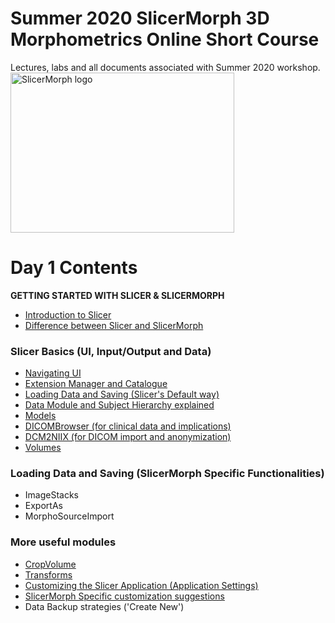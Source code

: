 # Summer 2020 SlicerMorph 3D Morphometrics Online Short Course 
Lectures, labs and all documents associated with Summer 2020 workshop.
<img alt="SlicerMorph logo" width="358" height="256" src="https://github.com/SlicerMorph/SlicerMorph.github.io/blob/master/SlicerMorph_Logos/SlicerMorph_Final_Logos-V2.jpg">

# Day 1 Contents

**GETTING STARTED WITH SLICER & SLICERMORPH**

* [Introduction to Slicer](https://slicer.readthedocs.io/en/latest/user_guide/getting_started.html)
* [Difference between Slicer and SlicerMorph](https://docs.google.com/document/d/1VdsYQzhjEh9tT5WQQjb1GUdn5Hmnq8cK3yLzjYeVv5M/edit)

### Slicer Basics (UI, Input/Output and Data)
*	[Navigating UI](https://slicer.readthedocs.io/en/latest/user_guide/user_interface.html)
* [Extension Manager and Catalogue](https://slicer.readthedocs.io/en/latest/user_guide/getting_started.html#extensions)
* [Loading Data and Saving (Slicer's Default way)](https://slicer.readthedocs.io/en/latest/user_guide/data_loading_and_saving.html)
* [Data Module and Subject Hierarchy explained](https://slicer.readthedocs.io/en/latest/user_guide/modules/data.html)
*	[Models](https://www.slicer.org/wiki/Documentation/Nightly/Modules/Models') 
* [DICOMBrowser (for clinical data and implications)](https://discourse.slicer.org/t/new-dicom-browser-is-ready/8819)
*	[DCM2NIIX (for DICOM import and anonymization)](https://github.com/rordenlab/dcm2niix)
* [Volumes](https://www.slicer.org/wiki/Documentation/Nightly/Modules/Volumes) 

### Loading Data and Saving (SlicerMorph Specific Functionalities)
* ImageStacks
* ExportAs
*	MorphoSourceImport 

### More useful modules 
*	[CropVolume](https://www.slicer.org/wiki/Documentation/Nightly/Modules/CropVolume)
*	[Transforms](https://www.slicer.org/wiki/Documentation/Nightly/Modules/Transforms)
*	[Customizing the Slicer Application (Application Settings)](https://slicer.readthedocs.io/en/latest/user_guide/settings.html)
* [SlicerMorph Specific customization suggestions](https://seattlechildrens1.app.box.com/v/SliceMorphDownloads/file/572062269652)
* Data Backup strategies ('Create New')

